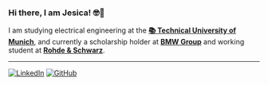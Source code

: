 ### Hi there, I am Jesica! 🤓👋

I am studying electrical engineering at the **[📚 Technical University of Munich](https://www.tum.de/en/)**, and currently a scholarship holder at **[BMW Group](https://www.linkedin.com/company/bmw-group/)** and working student at **[Rohde & Schwarz](https://www.linkedin.com/company/rohde-&-schwarz/)**.
* * *
[![LinkedIn](https://img.shields.io/badge/linkedin-%230077B5.svg?style=for-the-badge&logo=linkedin&logoColor=white)](https://www.linkedin.com/brigittajesica)
[![GitHub](https://img.shields.io/badge/github-%23121011.svg?style=for-the-badge&logo=github&logoColor=white)](https://github.com/brigittajesica)

<!--
**brigittajesica/brigittajesica** is a ✨ _special_ ✨ repository because its `README.md` (this file) appears on your GitHub profile.

Here are some ideas to get you started:

- 🔭 I’m currently working on ...
- 🌱 I’m currently learning ...
- 👯 I’m looking to collaborate on ...
- 🤔 I’m looking for help with ...
- 💬 Ask me about ...
- 📫 How to reach me: ...
- 😄 Pronouns: ...
- ⚡ Fun fact: ...
-->
